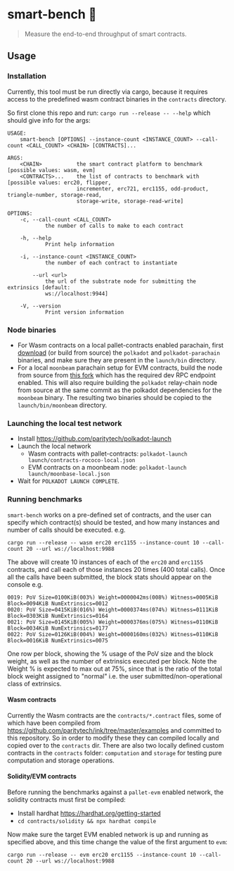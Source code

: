 # smart-bench :brain:

> Measure the end-to-end throughput of smart contracts.

## Usage

### Installation 

Currently, this tool must be run directly via cargo, because it requires access to the predefined wasm contract binaries in the `contracts` directory. 

So first clone this repo and run: `cargo run --release -- --help` which should give info for the args:

```
USAGE:
    smart-bench [OPTIONS] --instance-count <INSTANCE_COUNT> --call-count <CALL_COUNT> <CHAIN> [CONTRACTS]...

ARGS:
    <CHAIN>           the smart contract platform to benchmark [possible values: wasm, evm]
    <CONTRACTS>...    the list of contracts to benchmark with [possible values: erc20, flipper,
                      incrementer, erc721, erc1155, odd-product, triangle-number, storage-read,
                      storage-write, storage-read-write]

OPTIONS:
    -c, --call-count <CALL_COUNT>
            the number of calls to make to each contract

    -h, --help
            Print help information

    -i, --instance-count <INSTANCE_COUNT>
            the number of each contract to instantiate

        --url <url>
            the url of the substrate node for submitting the extrinsics [default:
            ws://localhost:9944]

    -V, --version
            Print version information

```

### Node binaries

- For Wasm contracts on a local pallet-contracts enabled parachain, first [download](./launch/download-bins.sh) (or build from source) the `polkadot` and `polkadot-parachain`
binaries, and make sure they are present in the `launch/bin` directory.
- For a local `moonbeam` parachain setup for EVM contracts, build the node from source from [this fork](https://github.com/ascjones/moonbeam) which has the required dev RPC endpoint enabled. This will also require building the `polkadot` relay-chain node from source at the same commit as the polkadot dependencies for the `moonbeam` binary. The resulting two binaries should be copied to the `launch/bin/moonbeam` directory.

### Launching the local test network

- Install https://github.com/paritytech/polkadot-launch
- Launch the local network
  - Wasm contracts with pallet-contracts: `polkadot-launch launch/contracts-rococo-local.json`
  - EVM contracts on a moonbeam node: `polkadot-launch launch/moonbase-local.json`
- Wait for `POLKADOT LAUNCH COMPLETE`.

### Running benchmarks

`smart-bench` works on a pre-defined set of contracts, and the user can specify which contract(s) should be tested, and how many instances and number of calls should be executed. e.g.

`cargo run --release -- wasm erc20 erc1155 --instance-count 10 --call-count 20 --url ws://localhost:9988`

The above will create 10 instances of each of the `erc20` and `erc1155` contracts, and call each of those instances 20 times (400 total calls). Once all the calls have been submitted, the block stats should appear on the console e.g.

```
0019: PoV Size=0100KiB(003%) Weight=0000042ms(008%) Witness=0005KiB Block=0094KiB NumExtrinsics=0012
0020: PoV Size=0415KiB(016%) Weight=0000374ms(074%) Witness=0111KiB Block=0303KiB NumExtrinsics=0164
0021: PoV Size=0145KiB(005%) Weight=0000376ms(075%) Witness=0110KiB Block=0034KiB NumExtrinsics=0177
0022: PoV Size=0126KiB(004%) Weight=0000160ms(032%) Witness=0110KiB Block=0016KiB NumExtrinsics=0075

```
One row per block, showing the % usage of the PoV size and the block weight, as well as the number of extrinsics executed per block. Note the Weight % is expected to max out at 75%, since that is the ratio of the total block weight assigned to "normal" i.e. the user submitted/non-operational class of extrinsics.

#### Wasm contracts

Currently the Wasm contracts are the `contracts/*.contract` files, some of which have been compiled from https://github.com/paritytech/ink/tree/master/examples and committed to this repository. So in order to modify these they can compiled locally and copied over to the `contracts` dir. There are also two locally defined custom contracts in the `contracts` folder: `computation` and `storage` for testing pure computation and storage operations.

#### Solidity/EVM contracts

Before running the benchmarks against a `pallet-evm` enabled network, the solidity contracts must first be compiled:

- Install hardhat https://hardhat.org/getting-started
- `cd contracts/solidity && npx hardhat compile`

Now make sure the target EVM enabled network is up and running as specified above, and this time change the value of the first argument to `evm`:

`cargo run --release -- evm erc20 erc1155 --instance-count 10 --call-count 20 --url ws://localhost:9988`






